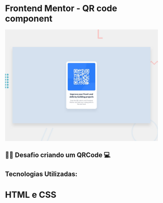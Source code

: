 # Frontend Mentor - QR code component

![Design preview for the QR code component coding challenge](./design/desktop-preview.jpg)

##  👨‍💻 Desafio criando um QRCode   💻 

## Tecnologias Utilizadas:

   # HTML e CSS

